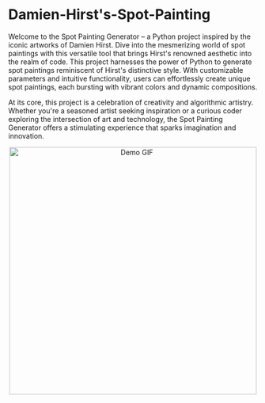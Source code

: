 # Damien-Hirst's-Spot-Painting
Welcome to the Spot Painting Generator – a Python project inspired by the iconic artworks of Damien Hirst. Dive into the mesmerizing world of spot paintings with this versatile tool that brings Hirst's renowned aesthetic into the realm of code.
This project harnesses the power of Python to generate spot paintings reminiscent of Hirst's distinctive style. With customizable parameters and intuitive functionality, users can effortlessly create unique spot paintings, each bursting with vibrant colors and dynamic compositions.

At its core, this project is a celebration of creativity and algorithmic artistry. Whether you're a seasoned artist seeking inspiration or a curious coder exploring the intersection of art and technology, the Spot Painting Generator offers a stimulating experience that sparks imagination and innovation.

<p align="center">
  <img src="[images/demo.gif](https://github.com/promit7473/Damien-Hirst-s-Spot-Painting/assets/108547743/2bd59fe5-4bf4-47c8-8587-cf250bb69841)" alt="Demo GIF" width="500">
</p>
